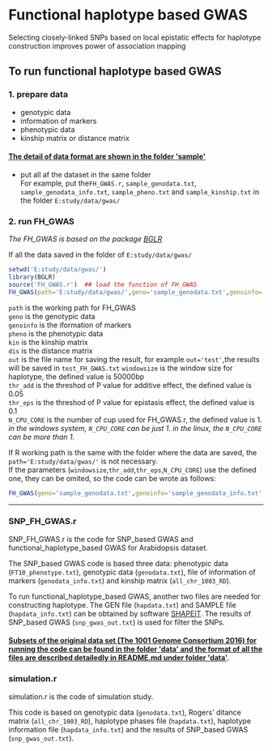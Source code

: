 # Functional haplotype based GWAS
Selecting closely-linked SNPs based on local epistatic effects for haplotype construction improves power of association mapping

## To run functional haplotype based GWAS


### 1. prepare data  
* genotypic data   
* information of markers   
* phenotypic data   
* kinship matrix or distance matrix   
#### [The detail of data format are shown in the folder 'sample'](https://github.com/Fangv1/Functional_haplotype_GWAS/tree/master/sample) 

* put all af the dataset in the same folder   
For example, put the`FH_GWAS.r`, `sample_genodata.txt`, `sample_genodata_info.txt`, `sample_pheno.txt` and `sample_kinship.txt` in the folder `E:study/data/gwas/`



### 2. run FH_GWAS

*The FH_GWAS is based on the package [BGLR](https://github.com/gdlc/BGLR-R)*

If all the data saved in the folder of `E:study/data/gwas/`  
  ```R
  setwd('E:study/data/gwas/')  
  library(BGLR)
  source('FH_GWAS.r')  ## load the function of FH_GWAS 
  FH_GWAS(path='E:study/data/gwas/',geno='sample_genodata.txt',genoinfo='sample_genodata_info.txt',pheno='sample_pheno.txt',kin='sample_kinship.txt',dis=NULL,out=NULL,windowsize=50000,thr_add=0.05,thr_eps=0.1,N_CPU_CORE=1)
  ```
  ```path``` is the working path for FH_GWAS  
  ```geno``` is the genotypic data  
  ```genoinfo``` is the iformation of markers  
  ```pheno``` is the phenotypic data  
  ```kin``` is the kinship matrix  
  ```dis``` is the distance matrix  
  `out` is the file name for saving the result, for example `out='test'`,the results will be saved in `test_FH_GWAS.txt`
  ```windowsize``` is the window size for haplotype, the defined value is 50000bp  
  ```thr_add``` is the threshod of P value for additive effect, the defined value is 0.05  
  ```thr_eps``` is the threshod of P value for epistasis effect, the defined value is 0.1  
  `N_CPU_CORE` is the number of cup used for FH_GWAS.r, the defined value is 1.   
  *in the windows system, `N_CPU_CORE` can be just 1. in the linux, the `N_CPU_CORE` can be more than 1.*
  
  If R working path is the same with the folder where the data are saved, the `path='E:study/data/gwas/'` is not necessary.   
  If the parameters (`windowsize`,`thr_add`,`thr_eps`,`N_CPU_CORE`) use the defined one, they can be omited, so the code can be wrote as follows:
  ```R
  FH_GWAS(geno='sample_genodata.txt',genoinfo='sample_genodata_info.txt',pheno='sample_pheno.txt',kin='sample_kinship.txt' )`  
  ```
 

---------------------------
### SNP_FH_GWAS.r
SNP_FH_GWAS.r is the code for SNP_based GWAS and functional_haplotype_based GWAS for Arabidopsis dataset.

The SNP_based GWAS code is based three data: phenotypic data (`FT10_phenotype.txt`), genotypic data (`genodata.txt`), file of information of markers (`genodata_info.txt`) and kinship matrix (`all_chr_1003_RD`). 

To run functional_haplotype_based GWAS, another two files are needed for constructing haplotype. The GEN file (`hapdata.txt`) and SAMPLE file (`hapdata_info.txt`) can be obtained by software [SHAPEIT](https://mathgen.stats.ox.ac.uk/genetics_software/shapeit/shapeit.html). The results of SNP_based GWAS (`snp_gwas_out.txt`) is used for filter the SNPs.
 
#### [Subsets of the original data set (The 1001 Genome Consortium 2016) for running the code can be found in the folder 'data' and the format of all the files are described detailedly in README.md under folder 'data'](https://github.com/Fangv1/Functional_haplotype_GWAS/tree/master/data/).


### simulation.r
simulation.r is the code of simulation study.

This code is based on genotypic data (`genodata.txt`), Rogers' ditance matrix  (`all_chr_1003_RD`), haplotype phases file (`hapdata.txt`), haplotype information file (`hapdata_info.txt`) and the results of SNP_based GWAS (`snp_gwas_out.txt`).


